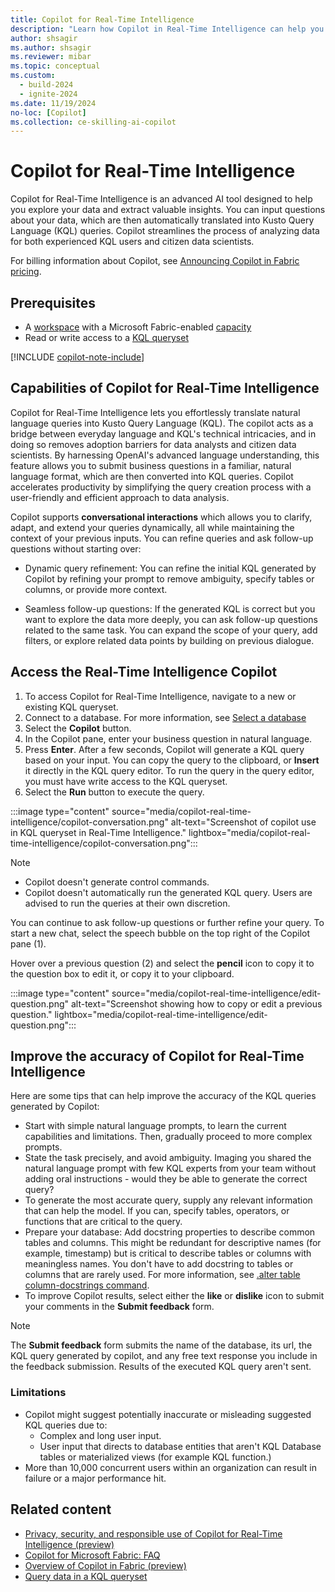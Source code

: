 ```yaml
---
title: Copilot for Real-Time Intelligence
description: "Learn how Copilot in Real-Time Intelligence can help you explore your data and extract valuable insights."
author: shsagir
ms.author: shsagir
ms.reviewer: mibar
ms.topic: conceptual
ms.custom:
  - build-2024
  - ignite-2024
ms.date: 11/19/2024
no-loc: [Copilot]
ms.collection: ce-skilling-ai-copilot
---
```

# Copilot for Real-Time Intelligence

Copilot for Real-Time Intelligence is an advanced AI tool designed to help you explore your data and extract valuable insights. You can input questions about your data, which are then automatically translated into Kusto Query Language (KQL) queries. Copilot streamlines the process of analyzing data for both experienced KQL users and citizen data scientists.

For billing information about Copilot, see [Announcing Copilot in Fabric pricing](https://blog.fabric.microsoft.com/en-us/blog/announcing-fabric-copilot-pricing-2/).

## Prerequisites

* A [workspace](../get-started/create-workspaces.md) with a Microsoft Fabric-enabled [capacity](../enterprise/licenses.md#capacity)
* Read or write access to a [KQL queryset](../real-time-analytics/create-query-set.md)

[!INCLUDE [copilot-note-include](../includes/copilot-note-include.md)]

## Capabilities of Copilot for Real-Time Intelligence

Copilot for Real-Time Intelligence lets you effortlessly translate natural language queries into Kusto Query Language (KQL). The copilot acts as a bridge between everyday language and KQL's technical intricacies, and in doing so removes adoption barriers for data analysts and citizen data scientists. By harnessing OpenAI's advanced language understanding, this feature allows you to submit business questions in a familiar, natural language format, which are then converted into KQL queries. Copilot accelerates productivity by simplifying the query creation process with a user-friendly and efficient approach to data analysis.

Copilot supports **conversational interactions** which allows you to clarify, adapt, and extend your queries dynamically, all while maintaining the context of your previous inputs.  You can refine queries and ask follow-up questions without starting over:

* Dynamic query refinement: You can refine the initial KQL generated by Copilot by refining your prompt to remove ambiguity, specify tables or columns, or provide more context.

* Seamless follow-up questions: If the generated KQL is correct but you want to explore the data more deeply, you can ask follow-up questions related to the same task. You can expand the scope of your query, add filters, or explore related data points by building on previous dialogue.

## Access the Real-Time Intelligence Copilot

1. To access Copilot for Real-Time Intelligence, navigate to a new or existing KQL queryset.
1. Connect to a database. For more information, see [Select a database](../real-time-analytics/kusto-query-set.md#select-a-database)
1. Select the **Copilot** button.
1. In the Copilot pane, enter your business question in natural language.
1. Press **Enter**.
    After a few seconds, Copilot will generate a KQL query based on your input. You can copy the query to the clipboard, or **Insert** it directly in the KQL query editor. To run the query in the query editor, you must have write access to the KQL queryset.
1. Select the **Run** button to execute the query.

:::image type="content" source="media/copilot-real-time-intelligence/copilot-conversation.png" alt-text="Screenshot of copilot use in KQL queryset in Real-Time Intelligence." lightbox="media/copilot-real-time-intelligence/copilot-conversation.png":::

> [!NOTE]
>* Copilot doesn't generate control commands.
>* Copilot doesn't automatically run the generated KQL query. Users are advised to run the queries at their own discretion.

You can continue to ask follow-up questions or further refine your query. To start a new chat, select the speech bubble on the top right of the Copilot pane (1).

Hover over a previous question (2) and select the **pencil** icon to copy it to the question box to edit it, or copy it to your clipboard.

:::image type="content" source="media/copilot-real-time-intelligence/edit-question.png" alt-text="Screenshot showing how to copy or edit a previous question." lightbox="media/copilot-real-time-intelligence/edit-question.png":::

## Improve the accuracy of Copilot for Real-Time Intelligence

Here are some tips that can help improve the accuracy of the KQL queries generated by Copilot:

* Start with simple natural language prompts, to learn the current capabilities and limitations. Then, gradually proceed to more complex prompts.
* State the task precisely, and avoid ambiguity. Imaging you shared the natural language prompt with few KQL experts from your team without adding oral instructions - would they be able to generate the correct query?
* To generate the most accurate query, supply any relevant information that can help the model. If you can, specify tables, operators, or functions that are critical to the query.
* Prepare your database:
    Add docstring properties to describe common tables and columns. This might be redundant for descriptive names (for example, timestamp) but is critical to describe tables or columns with meaningless names. You don't have to add docstring to tables or columns that are rarely used. For more information, see [.alter table column-docstrings command](/azure/data-explorer/kusto/management/alter-column-docstrings?context=/fabric/context/context-rta&pivots=fabric).
* To improve Copilot results, select either the **like** or **dislike** icon to submit your comments in the **Submit feedback** form.

> [!NOTE]
> The **Submit feedback** form submits the name of the database, its url, the KQL query generated by copilot, and any free text response you include in the feedback submission. Results of the executed KQL query aren't sent.

### Limitations

* Copilot might suggest potentially inaccurate or misleading suggested KQL queries due to:
  * Complex and long user input.
  * User input that directs to database entities that aren't KQL Database tables or materialized views (for example KQL function.)
* More than 10,000 concurrent users within an organization can result in failure or a major performance hit.

## Related content

* [Privacy, security, and responsible use of Copilot for Real-Time Intelligence (preview)](copilot-real-time-analytics-privacy-security.md)
* [Copilot for Microsoft Fabric: FAQ](copilot-faq-fabric.yml)
* [Overview of Copilot in Fabric (preview)](copilot-fabric-overview.md)
* [Query data in a KQL queryset](../real-time-analytics/kusto-query-set.md)
